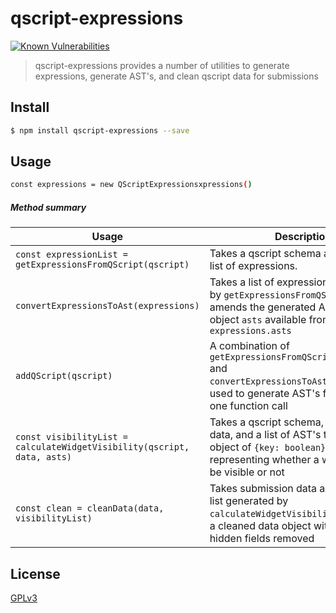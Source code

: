 # qscript-expressions

[![Known Vulnerabilities](https://snyk.io/test/github/wmfs/qscript/badge.svg?targetFile=packages%2Fqscript-cleaner%2Fpackage.json)](https://snyk.io/test/github/wmfs/qscript?targetFile=packages%2Fqscript-doc-generator%2Fpackage.json)

> qscript-expressions provides a number of utilities to generate expressions, generate AST's, and clean qscript data for submissions

## <a name="install"></a>Install
```bash
$ npm install qscript-expressions --save
```

## <a name="usage"></a>Usage
```bash
const expressions = new QScriptExpressionsxpressions()
```

##### Method summary

| Usage      | Description |
| -----------      | ----------- |
| `const expressionList = getExpressionsFromQScript(qscript)` | Takes a qscript schema and extracts a list of expressions. |
| `convertExpressionsToAst(expressions)`| Takes a list of expressions generated by `getExpressionsFromQScript()` and amends the generated AST's to an object `asts` available from `expressions.asts` |
| `addQScript(qscript)` | A combination of `getExpressionsFromQScript(qscript)` and `convertExpressionsToAst(expressions)`, used to generate AST's from qscript in one function call |
| `const visibilityList = calculateWidgetVisibility(qscript, data, asts)` | Takes a qscript schema, submission data, and a list of AST's to generate an object of `{key: boolean}` values representing whether a widget should be visible or not |
| `const clean = cleanData(data, visibilityList)`| Takes submission data and a visibility list generated by `calculateWidgetVisibility` and returns a cleaned data object with values of hidden fields removed |


## <a name="license"></a>License
[GPLv3](https://github.com/wmfs/qscript/blob/master/LICENSE)
